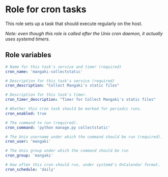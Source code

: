# Role for cron tasks

This role sets up a task that should execute regularly on the host.

*Note: even though this role is called after the Unix cron daemon, it actually
uses systemd timers.*

## Role variables

```yaml
# Name for this task's service and timer (required)
cron_name: 'mangaki-collectstatic'

# Description for this task's service (required)
cron_description: "Collect Mangaki's static files"

# Description for this task's timer.
cron_timer_description: "Timer for Collect Mangaki's static files"

# Whether this cron task should be marked for periodic runs.
cron_enabled: true

# The command to run (required).
cron_command: 'python manage.py collectstatic'

# The Unix username under which the command should be run (required).
cron_user: 'mangaki'

# The Unix group under which the command should be run
cron_group: 'mangaki'

# How often this cron should run, under systemd's OnCalendar format.
cron_schedule: 'daily'
```
